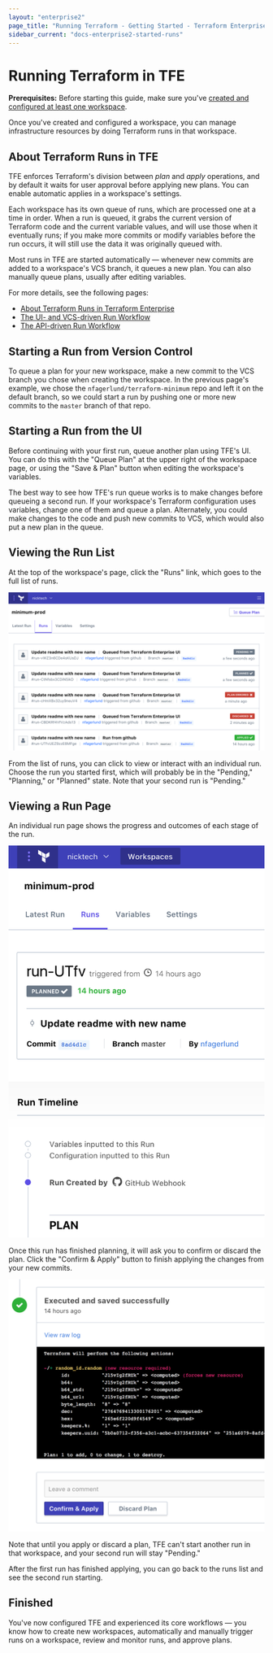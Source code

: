 ```yaml
---
layout: "enterprise2"
page_title: "Running Terraform - Getting Started - Terraform Enterprise"
sidebar_current: "docs-enterprise2-started-runs"
---
```


# Running Terraform in TFE

**Prerequisites:** Before starting this guide, make sure you've [created and configured at least one workspace](./workspaces.html).

Once you've created and configured a workspace, you can manage infrastructure resources by doing Terraform runs in that workspace.


## About Terraform Runs in TFE

TFE enforces Terraform's division between _plan_ and _apply_ operations, and by default it waits for user approval before applying new plans. You can enable automatic applies in a workspace's settings.

Each workspace has its own queue of runs, which are processed one at a time in order. When a run is queued, it grabs the current version of Terraform code and the current variable values, and will use those when it eventually runs; if you make more commits or modify variables before the run occurs, it will still use the data it was originally queued with.

Most runs in TFE are started automatically — whenever new commits are added to a workspace's VCS branch, it queues a new plan. You can also manually queue plans, usually after editing variables.

For more details, see the following pages:

- [About Terraform Runs in Terraform Enterprise](../workspaces/run-basics.html)
- [The UI- and VCS-driven Run Workflow](../workspaces/run-ui.html)
- [The API-driven Run Workflow](../workspaces/run-api.html)

## Starting a Run from Version Control

To queue a plan for your new workspace, make a new commit to the VCS branch you chose when creating the workspace. In the previous page's example, we chose the `nfagerlund/terraform-minimum` repo and left it on the default branch, so we could start a run by pushing one or more new commits to the `master` branch of that repo.

## Starting a Run from the UI

Before continuing with your first run, queue another plan using TFE's UI. You can do this with the "Queue Plan" at the upper right of the workspace page, or using the "Save & Plan" button when editing the workspace's variables.

The best way to see how TFE's run queue works is to make changes before queueing a second run. If your workspace's Terraform configuration uses variables, change one of them and queue a plan. Alternately, you could make changes to the code and push new commits to VCS, which would also put a new plan in the queue.

## Viewing the Run List

At the top of the workspace's page, click the "Runs" link, which goes to the full list of runs.

![runs list](../workspaces/images/runs-list.png)

From the list of runs, you can click to view or interact with an individual run. Choose the run you started first, which will probably be in the "Pending," "Planning," or "Planned" state. Note that your second run is "Pending."

## Viewing a Run Page

An individual run page shows the progress and outcomes of each stage of the run.

![a run page](../workspaces/images/runs-run-page.png)

Once this run has finished planning, it will ask you to confirm or discard the plan. Click the "Confirm & Apply" button to finish applying the changes from your new commits.

![confirm button](../workspaces/images/runs-confirm.png)

Note that until you apply or discard a plan, TFE can't start another run in that workspace, and your second run will stay "Pending."

After the first run has finished applying, you can go back to the runs list and see the second run starting.

## Finished

You've now configured TFE and experienced its core workflows — you know how to create new workspaces, automatically and manually trigger runs on a workspace, review and monitor runs, and approve plans.
